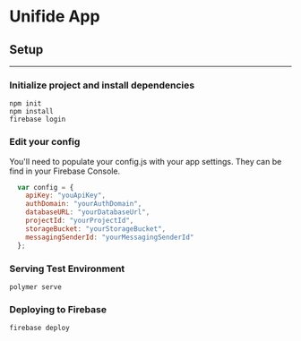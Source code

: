 # Unifide App #

## Setup ##
___

### Initialize project and install dependencies ###
```
npm init
npm install
firebase login
```
### Edit your config ###
You'll need to populate your config.js with your app settings. They can be find in your Firebase Console.
```js
  var config = {
    apiKey: "youApiKey",
    authDomain: "yourAuthDomain",
    databaseURL: "yourDatabaseUrl",
    projectId: "yourProjectId",
    storageBucket: "yourStorageBucket",
    messagingSenderId: "yourMessagingSenderId"
  };
```
### Serving Test Environment
```
polymer serve
```
### Deploying to Firebase
```
firebase deploy
```
